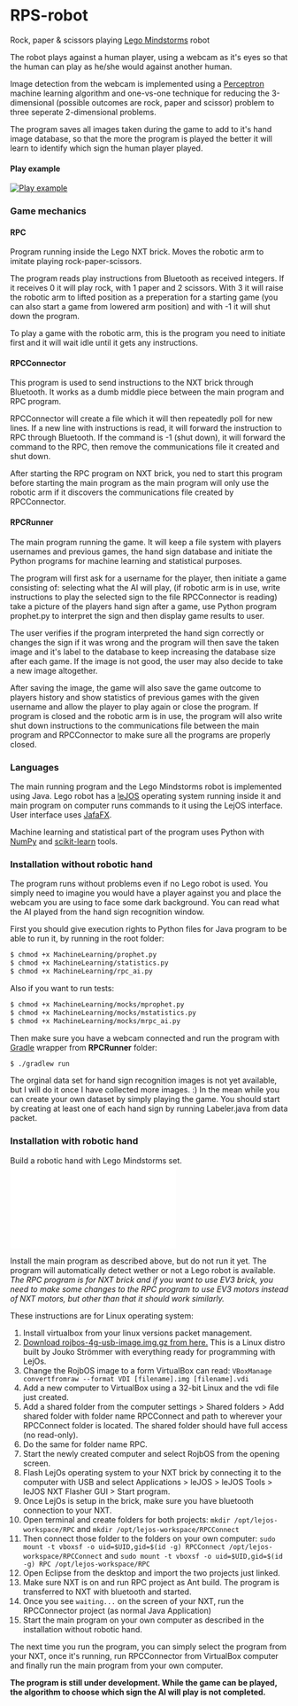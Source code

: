 # RPS-robot
Rock, paper &amp; scissors playing [Lego Mindstorms](https://mindstorms.lego.com) robot

The robot plays against a human player, using a webcam as it's eyes so that the human can play as he/she would against another human.

Image detection from the webcam is implemented using a [Perceptron](https://en.wikipedia.org/wiki/Perceptron) machine learning algorithm and one-vs-one technique for reducing the 3-dimensional (possible outcomes are rock, paper and scissor) problem to three seperate 2-dimensional problems.

The program saves all images taken during the game to add to it's hand image database, so that the more the program is played the better it will learn to identify which sign the human player played.

#### Play example

[![Play example](http://img.youtube.com/vi/TqbpJkDx-Y8/0.jpg)](http://www.youtube.com/watch?v=TqbpJkDx-Y8)

### Game mechanics

#### RPC

Program running inside the Lego NXT brick. Moves the robotic arm to imitate playing rock-paper-scissors.

The program reads play instructions from Bluetooth as received integers. If it receives 0 it will play rock, with 1 paper and 2 scissors. With 3 it will raise the robotic arm to lifted position as a preperation for a starting game (you can also start a game from lowered arm position) and with -1 it will shut down the program.

To play a game with the robotic arm, this is the program you need to initiate first and it will wait idle until it gets any instructions.

#### RPCConnector

This program is used to send instructions to the NXT brick through Bluetooth. It works as a dumb middle piece between the main program and RPC program.

RPCConnector will create a file which it will then repeatedly poll for new lines. If a new line with instructions is read, it will forward the instruction to RPC through Bluetooth. If the command is -1 (shut down), it will forward the command to the RPC, then remove the communications file it created and shut down.

After starting the RPC program on NXT brick, you ned to start this program before starting the main program as the main program will only use the robotic arm if it discovers the communications file created by RPCConnector.

#### RPCRunner

The main program running the game. It will keep a file system with players usernames and previous games, the hand sign database and initiate the Python programs for machine learning and statistical purposes.

The program will first ask for a username for the player, then initiate a game consisting of: selecting what the AI will play, (if robotic arm is in use, write instructions to play the selected sign to the file RPCConnector is reading) take a picture of the players hand sign after a game, use Python program prophet.py to interpret the sign and then display game results to user.

The user verifies if the program interpreted the hand sign correctly or changes the sign if it was wrong and the program will then save the taken image and it's label to the database to keep increasing the database size after each game. If the image is not good, the user may also decide to take a new image altogether.

After saving the image, the game will also save the game outcome to players history and show statistics of previous games with the given username and allow the player to play again or close the program. If program is closed and the robotic arm is in use, the program will also write shut down instructions to the communications file between the main program and RPCConnector to make sure all the programs are properly closed.

### Languages

The main running program and the Lego Mindstorms robot is implemented using Java. Lego robot has a [leJOS](http://www.lejos.org/) operating system running inside it and main program on computer runs commands to it using the LejOS interface. User interface uses [JafaFX](http://docs.oracle.com/javase/8/javase-clienttechnologies.htm).

Machine learning and statistical part of the program uses Python with [NumPy](http://www.numpy.org/) and [scikit-learn](http://scikit-learn.org/) tools.

### Installation without robotic hand

The program runs without problems even if no Lego robot is used. You simply need to imagine you would have a player against you and place the webcam you are using to face some dark background. You can read what the AI played from the hand sign recognition window.

First you should give execution rights to Python files for Java program to be able to run it, by running in the root folder:

```markdown
$ chmod +x MachineLearning/prophet.py
$ chmod +x MachineLearning/statistics.py
$ chmod +x MachineLearning/rpc_ai.py
```

Also if you want to run tests:

```markdown
$ chmod +x MachineLearning/mocks/mprophet.py
$ chmod +x MachineLearning/mocks/mstatistics.py
$ chmod +x MachineLearning/mocks/mrpc_ai.py
```

Then make sure you have a webcam connected and run the program with [Gradle](http://gradle.org/) wrapper from **RPCRunner** folder:

```markdown
$ ./gradlew run
```

The orginal data set for hand sign recognition images is not yet available, but I will do it once I have collected more images. :) In the mean while you can create your own dataset by simply playing the game. You should start by creating at least one of each hand sign by running Labeler.java from data packet.

### Installation with robotic hand

Build a robotic hand with Lego Mindstorms set. ![For example like this.](/robot-building.md)

Install the main program as described above, but do not run it yet. The program will automatically detect wether or not a Lego robot is available. *The RPC program is for NXT brick and if you want to use EV3 brick, you need to make some changes to the RPC program to use EV3 motors instead of NXT motors, but other than that it should work similarly.*

These instructions are for Linux operating system:

1. Install virtualbox from your linux versions packet management.
2. [Download rojbos-4g-usb-image.img.gz from here.](http://www.cs.helsinki.fi/u/strommer/rojbos/) This is a Linux distro built by Jouko Strömmer with everything ready for programming with LejOs.
3. Change the RojbOS image to a form VirtualBox can read: `VBoxManage convertfromraw --format VDI [filename].img [filename].vdi`
4. Add a new computer to VirtualBox using a 32-bit Linux and the vdi file just created.
5. Add a shared folder from the computer settings > Shared folders > Add shared folder with folder name RPCConnect and path to wherever your RPCConnect folder is located. The shared folder should have full access (no read-only).
5. Do the same for folder name RPC.
6. Start the newly created computer and select RojbOS from the opening screen.
7. Flash LejOs operating system to your NXT brick by connecting it to the computer with USB and select Applications > leJOS > leJOS Tools > leJOS NXT Flasher GUI > Start program.
8. Once LejOs is setup in the brick, make sure you have bluetooth connection to your NXT.
9. Open terminal and create folders for both projects: `mkdir /opt/lejos-workspace/RPC` and `mkdir /opt/lejos-workspace/RPCConnect`
10. Then connect those folder to the folders on your own computer: `sudo mount -t vboxsf -o uid=$UID,gid=$(id -g) RPCConnect /opt/lejos-workspace/RPCConnect` and `sudo mount -t vboxsf -o uid=$UID,gid=$(id -g) RPC /opt/lejos-workspace/RPC`
11. Open Eclipse from the desktop and import the two projects just linked.
12. Make sure NXT is on and run RPC project as Ant build. The program is transferred to NXT with bluetooth and started.
13. Once you see `waiting...` on the screen of your NXT, run the RPCConnector project (as normal Java Application)
14. Start the main program on your own computer as described in the installation without robotic hand.

The next time you run the program, you can simply select the program from your NXT, once it's running, run RPCConnector from VirtualBox computer and finally run the main program from your own computer.

**The program is still under development. While the game can be played, the algorithm to choose which sign the AI will play is not completed.**
